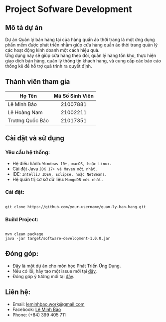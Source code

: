 # Project Sofware Development

## Mô tả dự án

Dự án Quản lý bán hàng tại cửa hàng quần áo thời trang là một ứng dụng phần mềm được phát triển nhằm giúp cửa hàng quần
áo thời trang quản lý các hoạt động kinh doanh một cách hiệu quả. <br> Ứng dụng này sẽ giúp cửa hàng theo dõi, quản lý hàng
tồn kho, thực hiện giao dịch bán hàng, quản lý thông tin khách hàng, và cung cấp các báo cáo thống kê để hỗ trợ quá
trình ra quyết định.

## Thành viên tham gia

| **Họ Tên**      | **Mã Số Sinh Viên** |
|-----------------|:-------------------:|
| Lê Minh Bảo     |      21007881       |
| Lê Hoàng Nam    |      21002211       |
| Trương Quốc Bảo |      21017351       |

## Cài đặt và sử dụng

### Yêu cầu hệ thống:

- Hệ điều hành: `Windows 10+, macOS, hoặc Linux.`
- Cài đặt Java `JDK 17+ và Maven mới nhất.`
- IDE: `IntelliJ IDEA, Eclipse, hoặc NetBeans.`
- Hệ quản trị cơ sở dữ liệu: `MongoDB mới nhất.`

### Cài đặt:

```

git clone https://github.com/your-username/quan-ly-ban-hang.git

```

### Build Project:

```

mvn clean package
java -jar target/software-development-1.0.0.jar

```

## Đóng góp:
- Đây là một dự án cho môn học Phát Triển Ứng Dụng. <br>
- Nếu có lỗi, hãy tạo một issue mới tại [đây](https://github.com/leminhbao308/software-development/issues). <br>
- Đóng góp ý tưởng mới tại [đây](https://github.com/leminhbao308/software-development/issues).

## Liên hệ:
- Email: <a>leminhbao.work@gmail.com</a>
- Facebook: [Lê Minh Bảo](https://www.facebook.com/lmbao.Broseidon308/)
- Phone: (+84) 399 405 711